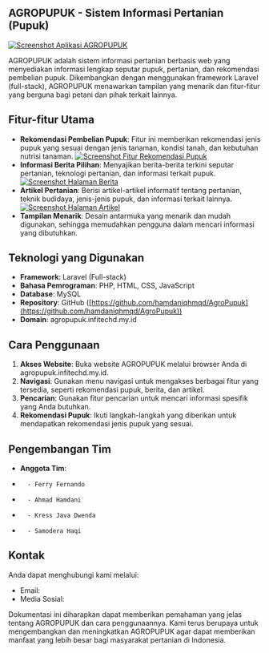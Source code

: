 ## AGROPUPUK - Sistem Informasi Pertanian (Pupuk) ##

[![Screenshot Aplikasi AGROPUPUK](https://github.com/hamdaniqhmqd/AgroPupuk/blob/main/public/gambar/page%201.png?raw=true)](link-website-agropupuk)

AGROPUPUK adalah sistem informasi pertanian berbasis web yang menyediakan informasi lengkap seputar pupuk, pertanian, dan rekomendasi pembelian pupuk. Dikembangkan dengan menggunakan framework Laravel (full-stack), AGROPUPUK menawarkan tampilan yang menarik dan fitur-fitur yang berguna bagi petani dan pihak terkait lainnya.

## Fitur-fitur Utama

*   **Rekomendasi Pembelian Pupuk**: Fitur ini memberikan rekomendasi jenis pupuk yang sesuai dengan jenis tanaman, kondisi tanah, dan kebutuhan nutrisi tanaman.
    [![Screenshot Fitur Rekomendasi Pupuk](https://github.com/hamdaniqhmqd/AgroPupuk/blob/main/public/gambar/page%20produk.png?raw=true)](link-website-agropupuk)
*   **Informasi Berita Pilihan**: Menyajikan berita-berita terkini seputar pertanian, teknologi pertanian, dan informasi terkait pupuk.
    [![Screenshot Halaman Berita](https://github.com/hamdaniqhmqd/AgroPupuk/blob/main/public/gambar/page%20berita.png?raw=true)](link-website-agropupuk)
*   **Artikel Pertanian**: Berisi artikel-artikel informatif tentang pertanian, teknik budidaya, jenis-jenis pupuk, dan informasi terkait lainnya.
    [![Screenshot Halaman Artikel](https://github.com/hamdaniqhmqd/AgroPupuk/blob/main/public/gambar/page%20articles.png?raw=true)](link-website-agropupuk)
*   **Tampilan Menarik**: Desain antarmuka yang menarik dan mudah digunakan, sehingga memudahkan pengguna dalam mencari informasi yang dibutuhkan.

## Teknologi yang Digunakan

*   **Framework**: Laravel (Full-stack)
*   **Bahasa Pemrograman**: PHP, HTML, CSS, JavaScript
*   **Database**: MySQL
*   **Repository**: GitHub ([https://github.com/hamdaniqhmqd/AgroPupuk](https://github.com/hamdaniqhmqd/AgroPupuk))
*   **Domain**: agropupuk.infitechd.my.id

## Cara Penggunaan

1.  **Akses Website**: Buka website AGROPUPUK melalui browser Anda di agropupuk.infitechd.my.id.
2.  **Navigasi**: Gunakan menu navigasi untuk mengakses berbagai fitur yang tersedia, seperti rekomendasi pupuk, berita, dan artikel.
3.  **Pencarian**: Gunakan fitur pencarian untuk mencari informasi spesifik yang Anda butuhkan.
4.  **Rekomendasi Pupuk**: Ikuti langkah-langkah yang diberikan untuk mendapatkan rekomendasi jenis pupuk yang sesuai.

## Pengembangan Tim

*   **Anggota Tim**:
*       - Ferry Fernando
*       - Ahmad Hamdani
*       - Kress Java Dwenda
*       - Samodera Haqi

## Kontak

Anda dapat menghubungi kami melalui:

*   Email: 
*   Media Sosial: 

Dokumentasi ini diharapkan dapat memberikan pemahaman yang jelas tentang AGROPUPUK dan cara penggunaannya. Kami terus berupaya untuk mengembangkan dan meningkatkan AGROPUPUK agar dapat memberikan manfaat yang lebih besar bagi masyarakat pertanian di Indonesia.

